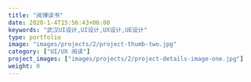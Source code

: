 ```yaml
---
title: "阅博读书"
date: 2020-1-4T15:56:43+06:00
keywords: "武汉UI设计,UI设计,UX设计,UE设计"
type: portfolio
image: "images/projects/2/project-thumb-two.jpg"
category: ["UI/UX 阅读"]
project_images: ["images/projects/2/project-details-image-one.jpg"]
weight: 0
---
```


